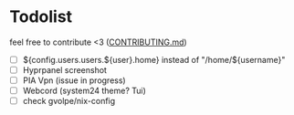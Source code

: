 # Todolist

feel free to contribute <3 ([CONTRIBUTING.md](CONTRIBUTING.md))

- [ ] ${config.users.users.${user}.home} instead of "/home/${username}"
- [ ] Hyprpanel screenshot
- [ ] PIA Vpn (issue in progress)
- [ ] Webcord (system24 theme? Tui)
- [ ] check gvolpe/nix-config
